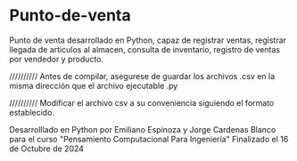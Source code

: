 # Punto-de-venta
Punto de venta desarrollado en Python, capaz de registrar ventas, registrar llegada de articulos al almacen, consulta de inventario, registro de ventas por vendedor y producto.


  //////////  Antes de compilar, asegurese de guardar los archivos .csv en la misma dirección que el archivo ejecutable .py
    
  //////////  Modificar el archivo csv a su conveniencia siguiendo el formato establecido.

   
Desarrolllado en Python por Emiliano Espinoza y Jorge Cardenas Blanco para el curso "Pensamiento Computacional Para Ingenieria" 
Finalizado el 16 de Octubre de 2024
